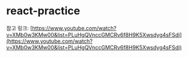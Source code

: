 # react-practice
참고 링크: [https://www.youtube.com/watch?v=XMb0w3KMw00&list=PLuHgQVnccGMCRv6f8H9K5Xwsdyg4sFSdi](https://www.youtube.com/watch?v=XMb0w3KMw00&list=PLuHgQVnccGMCRv6f8H9K5Xwsdyg4sFSdi)
